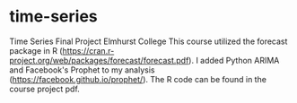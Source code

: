 # time-series
Time Series Final Project Elmhurst College
This course utilized the forecast package in R (https://cran.r-project.org/web/packages/forecast/forecast.pdf). I added
Python ARIMA and Facebook's Prophet to my analysis (https://facebook.github.io/prophet/). The R code can be found in the
course project pdf.
